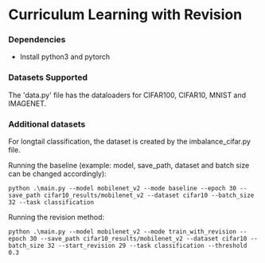 # Curriculum Learning with Revision

### Dependencies
- Install python3 and pytorch

### Datasets Supported
The 'data.py' file has the dataloaders for CIFAR100, CIFAR10, MNIST and IMAGENET. 

### Additional datasets 
For longtail classification, the dataset is created by the imbalance_cifar.py file. 

Running the baseline (example: model, save_path, dataset and batch size can be changed accordingly): 
```
python .\main.py --model mobilenet_v2 --mode baseline --epoch 30 --save_path cifar10_results/mobilenet_v2 --dataset cifar10 --batch_size 32 --task classification 
```

Running the revision method:
```
python .\main.py --model mobilenet_v2 --mode train_with_revision --epoch 30 --save_path cifar10_results/mobilenet_v2 --dataset cifar10 --batch_size 32 --start_revision 29 --task classification --threshold 0.3
```